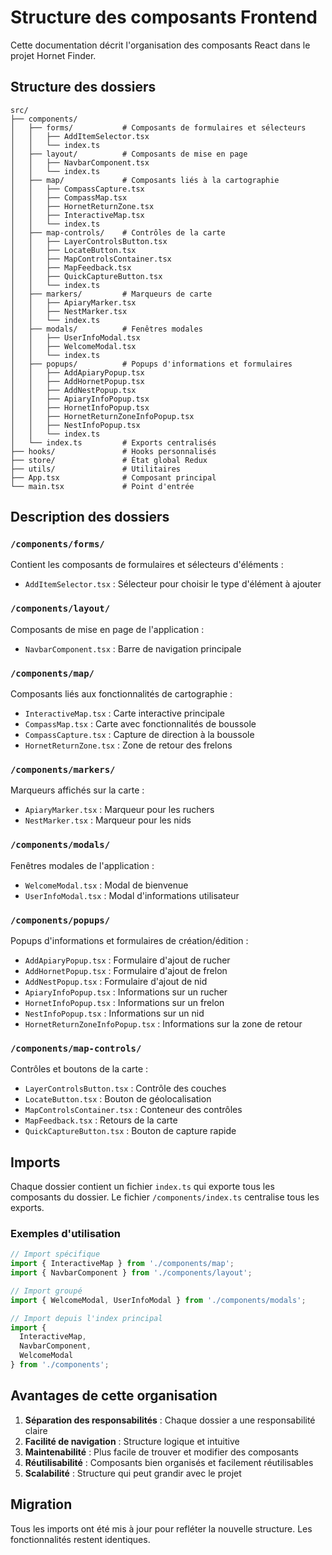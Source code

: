 # Structure des composants Frontend

Cette documentation décrit l'organisation des composants React dans le projet Hornet Finder.

## Structure des dossiers

```
src/
├── components/
│   ├── forms/           # Composants de formulaires et sélecteurs
│   │   ├── AddItemSelector.tsx
│   │   └── index.ts
│   ├── layout/          # Composants de mise en page
│   │   ├── NavbarComponent.tsx
│   │   └── index.ts
│   ├── map/             # Composants liés à la cartographie
│   │   ├── CompassCapture.tsx
│   │   ├── CompassMap.tsx
│   │   ├── HornetReturnZone.tsx
│   │   ├── InteractiveMap.tsx
│   │   └── index.ts
│   ├── map-controls/    # Contrôles de la carte
│   │   ├── LayerControlsButton.tsx
│   │   ├── LocateButton.tsx
│   │   ├── MapControlsContainer.tsx
│   │   ├── MapFeedback.tsx
│   │   ├── QuickCaptureButton.tsx
│   │   └── index.ts
│   ├── markers/         # Marqueurs de carte
│   │   ├── ApiaryMarker.tsx
│   │   ├── NestMarker.tsx
│   │   └── index.ts
│   ├── modals/          # Fenêtres modales
│   │   ├── UserInfoModal.tsx
│   │   ├── WelcomeModal.tsx
│   │   └── index.ts
│   ├── popups/          # Popups d'informations et formulaires
│   │   ├── AddApiaryPopup.tsx
│   │   ├── AddHornetPopup.tsx
│   │   ├── AddNestPopup.tsx
│   │   ├── ApiaryInfoPopup.tsx
│   │   ├── HornetInfoPopup.tsx
│   │   ├── HornetReturnZoneInfoPopup.tsx
│   │   ├── NestInfoPopup.tsx
│   │   └── index.ts
│   └── index.ts         # Exports centralisés
├── hooks/               # Hooks personnalisés
├── store/               # État global Redux
├── utils/               # Utilitaires
├── App.tsx              # Composant principal
└── main.tsx             # Point d'entrée
```

## Description des dossiers

### `/components/forms/`
Contient les composants de formulaires et sélecteurs d'éléments :
- `AddItemSelector.tsx` : Sélecteur pour choisir le type d'élément à ajouter

### `/components/layout/`
Composants de mise en page de l'application :
- `NavbarComponent.tsx` : Barre de navigation principale

### `/components/map/`
Composants liés aux fonctionnalités de cartographie :
- `InteractiveMap.tsx` : Carte interactive principale
- `CompassMap.tsx` : Carte avec fonctionnalités de boussole
- `CompassCapture.tsx` : Capture de direction à la boussole
- `HornetReturnZone.tsx` : Zone de retour des frelons

### `/components/markers/`
Marqueurs affichés sur la carte :
- `ApiaryMarker.tsx` : Marqueur pour les ruchers
- `NestMarker.tsx` : Marqueur pour les nids

### `/components/modals/`
Fenêtres modales de l'application :
- `WelcomeModal.tsx` : Modal de bienvenue
- `UserInfoModal.tsx` : Modal d'informations utilisateur

### `/components/popups/`
Popups d'informations et formulaires de création/édition :
- `AddApiaryPopup.tsx` : Formulaire d'ajout de rucher
- `AddHornetPopup.tsx` : Formulaire d'ajout de frelon
- `AddNestPopup.tsx` : Formulaire d'ajout de nid
- `ApiaryInfoPopup.tsx` : Informations sur un rucher
- `HornetInfoPopup.tsx` : Informations sur un frelon
- `NestInfoPopup.tsx` : Informations sur un nid
- `HornetReturnZoneInfoPopup.tsx` : Informations sur la zone de retour

### `/components/map-controls/`
Contrôles et boutons de la carte :
- `LayerControlsButton.tsx` : Contrôle des couches
- `LocateButton.tsx` : Bouton de géolocalisation
- `MapControlsContainer.tsx` : Conteneur des contrôles
- `MapFeedback.tsx` : Retours de la carte
- `QuickCaptureButton.tsx` : Bouton de capture rapide

## Imports

Chaque dossier contient un fichier `index.ts` qui exporte tous les composants du dossier. 
Le fichier `/components/index.ts` centralise tous les exports.

### Exemples d'utilisation

```typescript
// Import spécifique
import { InteractiveMap } from './components/map';
import { NavbarComponent } from './components/layout';

// Import groupé  
import { WelcomeModal, UserInfoModal } from './components/modals';

// Import depuis l'index principal
import { 
  InteractiveMap, 
  NavbarComponent, 
  WelcomeModal 
} from './components';
```

## Avantages de cette organisation

1. **Séparation des responsabilités** : Chaque dossier a une responsabilité claire
2. **Facilité de navigation** : Structure logique et intuitive
3. **Maintenabilité** : Plus facile de trouver et modifier des composants
4. **Réutilisabilité** : Composants bien organisés et facilement réutilisables
5. **Scalabilité** : Structure qui peut grandir avec le projet

## Migration

Tous les imports ont été mis à jour pour refléter la nouvelle structure. Les fonctionnalités restent identiques.
